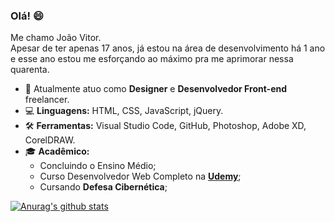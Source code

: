 <h3> Olá! 😄 </h3>
Me chamo João Vitor.<br>
Apesar de ter apenas 17 anos, já estou na área de desenvolvimento há 1 ano e esse ano estou me esforçando ao máximo pra me aprimorar nessa quarenta.

- 💼 Atualmente atuo como **Designer** e **Desenvolvedor Front-end** freelancer.
- 💻 **Linguagens:** HTML, CSS, JavaScript, jQuery.
- 🛠️ **Ferramentas:** Visual Studio Code, GitHub, Photoshop, Adobe XD, CorelDRAW.
- 🎓 **Acadêmico:** 
	- Concluindo o Ensino Médio;
	- Curso Desenvolvedor Web Completo na **[Udemy](https://www.udemy.com/course/curso-desenvolvedor-web-completo/)**;
	- Cursando **Defesa Cibernética**;

[![Anurag's github stats](https://github-readme-stats.vercel.app/api?username=Jwmffreitas)](https://github.com/Jwmffreitas/github-readme-stats)

